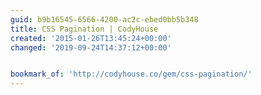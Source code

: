 ```yaml
---
guid: b9b16545-6566-4200-ac2c-ebed0bb5b348
title: CSS Pagination | CodyHouse
created: '2015-01-26T13:45:24+00:00'
changed: '2019-09-24T14:37:12+00:00'


bookmark_of: 'http://codyhouse.co/gem/css-pagination/'
---
```




